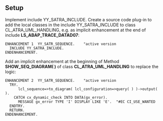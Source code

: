 ## Setup
Implement include YY_SATRA_INCLUDE.
Create a source code plug-in to add the local classes in the include YY_SATRA_INCLUDE to class CL_ATRA_UML_HANDLING, e.g. as implicit enhancement at the end of include **LS_ABAP_TRACE_DATAD07**:

    ENHANCEMENT 1  YY_SATR_SEQUENCE.    "active version
      INCLUDE YY_SATRA_INCLUDE.
    ENDENHANCEMENT.

Add an implicit enhancement at the beginning of Method **SHOW_SEQ_DIAGRAM( )** of class **CL_ATRA_UML_HANDLING** to replace the logic:

    ENHANCEMENT 2  YY_SATR_SEQUENCE.    "active version
      TRY.
          lcl_sequence=>to_diagram( lcl_configuration=>query( ) )->output( ).
        CATCH cx_dynamic_check INTO DATA(gx_error).
          MESSAGE gx_error TYPE 'I' DISPLAY LIKE 'E'.  "#EC CI_USE_WANTED
      ENDTRY.
      RETURN.
    ENDENHANCEMENT.
